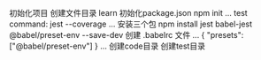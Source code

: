 初始化项目
创建文件目录 learn
初始化package.json npm init
...
test command: jest --coverage
...
安装三个包
npm install jest babel-jest @babel/preset-env --save-dev
创建 .babelrc 文件
...
{
  "presets": ["@babel/preset-env"]
}
...
创建code目录
创建test目录